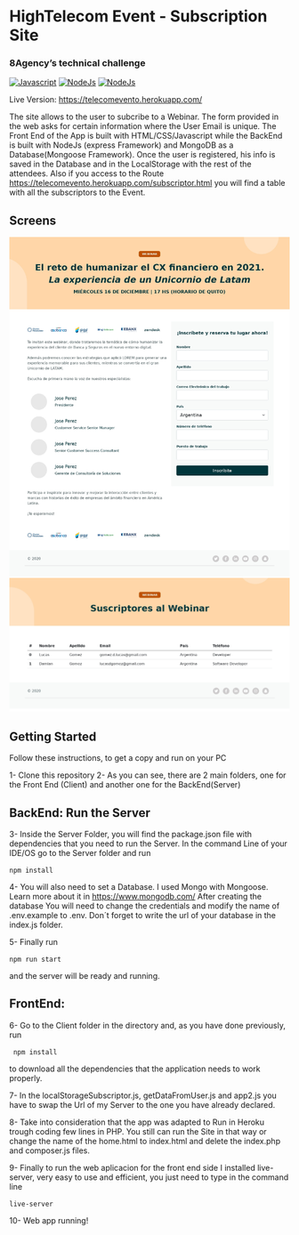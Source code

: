 # HighTelecom Event - Subscription Site 
###  8Agency’s technical challenge

 
 [![Javascript](https://img.shields.io/badge/-Javascript-yellow.svg)](https://www.javascript.com/) [![NodeJs](https://img.shields.io/badge/-NodeJS-brightgreen.svg)](https://www.nodejs.org/) [![NodeJs](https://img.shields.io/badge/-MongoDB-green.svg)](https://www.python.org/)

Live Version: https://telecomevento.herokuapp.com/


The site allows to the user to subcribe to a Webinar.
The form provided in the web asks for certain information where the User Email is unique. The Front End of the App is built with HTML/CSS/Javascript while the BackEnd is built with NodeJs (express Framework) and MongoDB as a Database(Mongoose Framework). Once the user is registered, his info is saved in the Database and in the LocalStorage with the rest of the attendees.  Also if you access to the Route https://telecomevento.herokuapp.com/subscriptor.html you will find a table with all the subscriptors to the Event. 


## Screens

![Image of main Screen](./client/images/siteScreen.jpg)
![Image of subscriptor Screen](./client/images/subscritorsScreen.png)


## Getting Started
Follow these instructions, to get a copy and run on your PC

1- Clone this repository
2- As you can see, there are 2 main folders, one for the Front End (Client) and  another one for the BackEnd(Server)

## BackEnd: Run the Server 
3- Inside the Server Folder, you will find the package.json file with dependencies that you need to run the Server. In the command Line of your IDE/OS go to the Server folder and run

   ```
   npm install
   ```


4- You will also need to set a Database. I used Mongo with Mongoose. Learn more about it in https://www.mongodb.com/ After creating the database You will need to change the credentials and modify the name of .env.example to .env. Don´t forget to write the url of your database in the index.js folder.

5-  Finally run 
   ```
   npm run start
   ```
and the server will be ready and running.


## FrontEnd: 
6- Go to the Client folder in the directory and, as you have done previously, run 
  ```
   npm install
   ```
   to download all the dependencies that the application needs to work properly. 

7-  In the localStorageSubscriptor.js, getDataFromUser.js and app2.js you have to swap the Url of my Server to the one you have already declared. 

8- Take into consideration that the app was adapted to Run in Heroku trough coding few lines in PHP. You still can run the Site in that way or change the name of the home.html to index.html and delete the index.php and composer.js files.  

9- Finally to run the web aplicacion for the front end side I installed live-server, very easy to use and efficient, you just need to type in the command line
  ```
live-server
   ```

10- Web app running! 